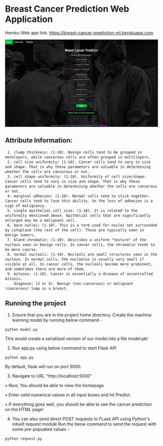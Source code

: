 # Breast Cancer Prediction Web Application
Heroku Web app link: https://breast-cancer-prediction-ml.herokuapp.com

![](/static/screenshot.png)

## Attribute Information:
```
 1. clump thickness: (1-10). Benign cells tend to be grouped in monolayers, while cancerous cells are often grouped in multilayers.
 2. cell size uniformity: (1-10). Cancer cells tend to vary in size and shape. That is why these parameters are valuable in determining whether the cells are cancerous or not.
 3. cell shape uniformity: (1-10). Uniformity of cell size/shape: Cancer cells tend to vary in size and shape. That is why these parameters are valuable in determining whether the cells are cancerous or not.
 4. marginal adhesion: (1-10). Normal cells tend to stick together. Cancer cells tend to lose this ability. So the loss of adhesion is a sign of malignancy.
 5. single epithelial_cell_size: (1-10). It is related to the uniformity mentioned above. Epithelial cells that are significantly enlarged may be a malignant cell.
 6. bare nuclei: (1-10). This is a term used for nuclei not surrounded by cytoplasm (the rest of the cell). Those are typically seen in benign tumors.
 7. bland chromatin: (1-10). Describes a uniform "texture" of the nucleus seen in benign cells. In cancer cells, the chromatin tends to be more coarse.
 8. normal nucleoli: (1-10). Nucleoli are small structures seen in the nucleus. In normal cells, the nucleolus is usually very small if visible at all. In cancer cells, the nucleoli become more prominent, and sometimes there are more of them.
 9. mitoses: (1-10). Cancer is essentially a disease of uncontrolled mitosis.
    diagnose: (2 or 4). Benign (non-cancerous) or malignant (cancerous) lump in a breast.
```

## Running the project
1. Ensure that you are in the project home directory. Create the machine learning model by running below command -
```
python model.py
```
This would create a serialized version of our model into a file model.pkl

2. Run app.py using below command to start Flask API
```
python app.py
```
By default, flask will run on port 5000.

3. Navigate to URL "http://localhost:5000"

• Now, You should be able to view the homepage

• Enter valid numerical values in all input boxes and hit Predict.

• If everything goes well, you should  be able to see the cancer prediction on the HTML page!

4. You can also send direct POST requests to FLask API using Python's inbuilt request module
Run the beow command to send the request with some pre-popuated values -
```
python request.py
```
